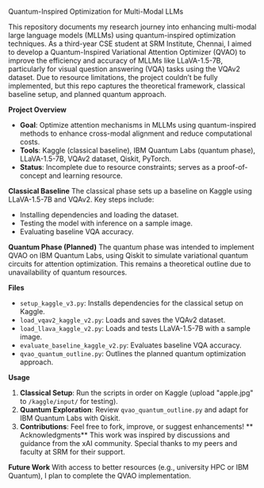 Quantum-Inspired Optimization for Multi-Modal LLMs

This repository documents my research journey into enhancing multi-modal large language models (MLLMs) using quantum-inspired optimization techniques. As a third-year CSE student at SRM Institute, Chennai, I aimed to develop a Quantum-Inspired Variational Attention Optimizer (QVAO) to improve the efficiency and accuracy of MLLMs like LLaVA-1.5-7B, particularly for visual question answering (VQA) tasks using the VQAv2 dataset. Due to resource limitations, the project couldn’t be fully implemented, but this repo captures the theoretical framework, classical baseline setup, and planned quantum approach.

**Project Overview**
- **Goal**: Optimize attention mechanisms in MLLMs using quantum-inspired methods to enhance cross-modal alignment and reduce computational costs.
- **Tools**: Kaggle (classical baseline), IBM Quantum Labs (quantum phase), LLaVA-1.5-7B, VQAv2 dataset, Qiskit, PyTorch.
- **Status**: Incomplete due to resource constraints; serves as a proof-of-concept and learning resource.

**Classical Baseline**
The classical phase sets up a baseline on Kaggle using LLaVA-1.5-7B and VQAv2. Key steps include:
- Installing dependencies and loading the dataset.
- Testing the model with inference on a sample image.
- Evaluating baseline VQA accuracy.

**Quantum Phase (Planned)**
The quantum phase was intended to implement QVAO on IBM Quantum Labs, using Qiskit to simulate variational quantum circuits for attention optimization. This remains a theoretical outline due to unavailability of quantum resources.

**Files**
- `setup_kaggle_v3.py`: Installs dependencies for the classical setup on Kaggle.
- `load_vqav2_kaggle_v2.py`: Loads and saves the VQAv2 dataset.
- `load_llava_kaggle_v2.py`: Loads and tests LLaVA-1.5-7B with a sample image.
- `evaluate_baseline_kaggle_v2.py`: Evaluates baseline VQA accuracy.
- `qvao_quantum_outline.py`: Outlines the planned quantum optimization approach.

**Usage**
1. **Classical Setup**: Run the scripts in order on Kaggle (upload "apple.jpg" to `/kaggle/input/` for testing).
2. **Quantum Exploration**: Review `qvao_quantum_outline.py` and adapt for IBM Quantum Labs with Qiskit.
3. **Contributions**: Feel free to fork, improve, or suggest enhancements!
**
Acknowledgments**
This work was inspired by discussions and guidance from the xAI community. Special thanks to my peers and faculty at SRM for their support.

**Future Work**
With access to better resources (e.g., university HPC or IBM Quantum), I plan to complete the QVAO implementation.

